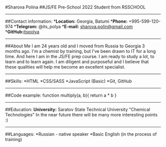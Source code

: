 #Sharova Polina
##JS/FE Pre-School 2022 Student from RSSCHOOL
****
##Contact information:
*__Location:__ Georgia, Batumi
*__Phone:__ +995-599-120-974
*__Telegram:__ @its_polya
*__E-mail:__ sharova.polin@gmail.com
*__GitHub:__[itspolya](https://github.com/itspolya)
*****
##About Me
I am 24 years old and I moved from Russia to Georgia 3 months ago. I'm a chemist by training, but I've been drawn to IT for a long time. And here I am in the JS/FE prep course. I am ready to study a lot, to learn and to learn again. I am diligent and purposeful and I believe that these qualities will help me become an excellent specialist.
********
##Skills:
*HTML
*CSS/SASS
*JavaScript (Basic)
*Git, GitHub
*********
##Code example:
function multiply(a, b){
  return a * b
}
***********
##Education:
__University:__ Saratov State Technical University "Chemical Technologies"
In the near future there will be many more interesting points :)
******
##Languages:
*Russian - native speaker
*Basic English (in the process of training)

